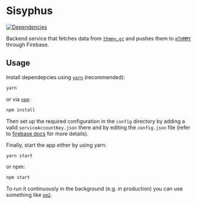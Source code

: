 # Sisyphus
[![Dependencies](https://img.shields.io/david/ThmmyNoLife/Sisyphus.svg)](https://david-dm.org/ThmmyNoLife/Sisyphus)

Backend service that fetches data from [`thmmy.gr`](https://www.thmmy.gr/) and pushes them to  [`mTHMMY`](https://github.com/ThmmyNoLife/mTHMMY) through Firebase.

## Usage

Install dependepcies using [`yarn`](https://yarnpkg.com/) (recommended):

```bash
yarn
```

or via [`npm`](https://www.npmjs.com/):

```bash
npm install
```

Then set up the required configuration in the `config` directory by adding a valid `serviceAccountKey.json` there and by editing the `config.json` file (refer to [firebase docs](https://firebase.google.com/docs/admin/setup) for more details).

Finally, start the app either by using yarn:

```bash
yarn start
```

or npm:

```bash
npm start
```

To run it continuously in the background (e.g. in production) you can use something like [`pm2`](https://pm2.keymetrics.io).
